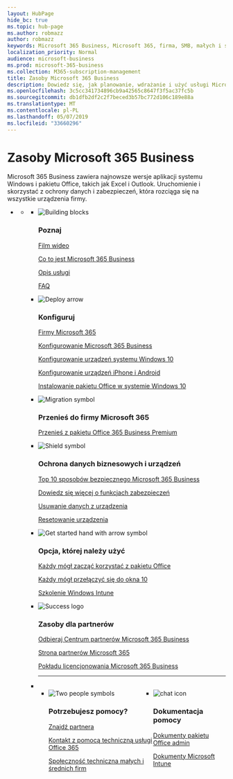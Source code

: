 ```yaml
---
layout: HubPage
hide_bc: true
ms.topic: hub-page
ms.author: robmazz
author: robmazz
keywords: Microsoft 365 Business, Microsoft 365, firma, SMB, małych i średnich firm Microsoft 365 Business dokumentacji, dokumentacja, dokumenty informacje techniczne
localization_priority: Normal
audience: microsoft-business
ms.prod: microsoft-365-business
ms.collection: M365-subscription-management
title: Zasoby Microsoft 365 Business
description: Dowiedz się, jak planowanie, wdrażanie i użyć usługi Microsoft Office 365, Windows 10 i mobilności Enterprise + zabezpieczeń razem w firmie dla zintegrowanej i bezpieczne infrastrukturę, która umożliwia pracę zespołową i odblokowuje kreatywności.
ms.openlocfilehash: 3c5cc341734896cb9a42565c8647f3f5ac37fc5b
ms.sourcegitcommit: db1dfb2df2c2f7beced3b57bc772d106c189e88a
ms.translationtype: MT
ms.contentlocale: pl-PL
ms.lasthandoff: 05/07/2019
ms.locfileid: "33660296"
---
```

<div id="main" class="v2">
    <div class="container">
        <h1>Zasoby Microsoft 365 Business</h1>
        <P>Microsoft 365 Business zawiera najnowsze wersje aplikacji systemu Windows i pakietu Office, takich jak Excel i Outlook. Uruchomienie i skorzystać z ochrony danych i zabezpieczeń, która rozciąga się na wszystkie urządzenia firmy.</p>
        <P></p>
        <ul class="pivots">
            <li>
                <a href="#home"></a>
                <ul id="home">
                    <li>
                        <a href="#home-all"></a>
                        <ul id="home-all" class="cardsF">
                            <li>
                                <div class="cardSize">
                                    <div class="cardPadding">
                                        <div class="card">
                                            <div class="cardImageOuter">
                                                <div class="cardImage">
                                                    <img src="https://docs.microsoft.com/office/media/icons/blocks-blue.svg" alt="Building blocks" />
                                                </div>
                                            </div>
                                            <div class="cardText">
                                                <h3>Poznaj</h3>
                                                <P><a href="https://support.office.com/article/what-is-microsoft-365-business-901e2522-c2cf-4b8c-894e-f482cda3347a" target="_blank">Film wideo</a></p>
                                                <P><a href="microsoft-365-business-overview.md" target="_blank">Co to jest Microsoft 365 Business</a></p>
                                                <P><a href="https://docs.microsoft.com/office365/servicedescriptions/microsoft-365-business-service-description" target="_blank">Opis usługi</a></p>
                                                <P><a href="https://docs.microsoft.com/microsoft-365/business/support/microsoft-365-business-faqs" target="_blank">FAQ</a></p>
                                            </div>
                                        </div>
                                    </div>
                                </div>
                            </li>
                            <li>
                                <div class="cardSize">
                                    <div class="cardPadding">
                                        <div class="card">
                                            <div class="cardImageOuter">
                                                <div class="cardImage">
                                                    <img src="https://docs.microsoft.com/office/media/icons/deploy-blue.svg" alt="Deploy arrow" />
                                                </div>
                                            </div>
                                            <div class="cardText">
                                                <h3>Konfiguruj</h3>
                                              <P><a href="get-microsoft-365-business.md" target="_blank">Firmy Microsoft 365</a></p>
                                               <P><a href="set-up.md" target="_blank">Konfigurowanie Microsoft 365 Business</a></p>
                                                <P><a href="set-up-windows-devices.md" target="_blank">Konfigurowanie urządzeń systemu Windows 10</a></p>
                                                <P><a href="set-up-mobile-devices.md" target="_blank">Konfigurowanie urządzeń iPhone i Android</a></p>
                                                <P><a href="auto-install-or-uninstall-office.md" target="_blank">Instalowanie pakietu Office w systemie Windows 10</a></p>
                                            </div>
                                        </div>
                                    </div>
                                </div>
                            </li>
                            <li>
                                <div class="cardSize">
                                    <div class="cardPadding">
                                        <div class="card">
                                            <div class="cardImageOuter">
                                                <div class="cardImage">
                                                    <img src="https://docs.microsoft.com/office/media/icons/migration-blue.svg" alt="Migration symbol" />
                                                </div>
                                            </div>
                                            <div class="cardText">
                                                <h3>Przenieś do firmy Microsoft 365</h3>
                                                <P><a href="migrate-to-microsoft-365-business.md" target="_blank">Przenieś z pakietu Office 365 Business Premium</a></p>
                                            </div>
                                        </div>
                                    </div>
                                </div>
                            </li> 
                            <li>
                                <div class="cardSize">
                                    <div class="cardPadding">
                                        <div class="card">
                                            <div class="cardImageOuter">
                                                <div class="cardImage">
                                                    <img src="https://docs.microsoft.com/office/media/icons/security-blue.svg" alt="Shield symbol" />
                                                </div>
                                            </div>
                                            <div class="cardText">
                                                <h3>Ochrona danych biznesowych i urządzeń</h3>
                                                 <P><a href="https://docs.microsoft.com/office365/admin/security-and-compliance/secure-your-business-data"target="_blank">Top 10 sposobów bezpiecznego Microsoft 365 Business</a></p>
                                                <P><a href="security-features.md" target="_blank">Dowiedz się więcej o funkcjach zabezpieczeń</a></p>
                                                <P><a href="remove-company-data.md" target="_blank">Usuwanie danych z urządzenia</a></p>
                                                <P><a href="reset-devices-to-factory-settings.md" target="_blank">Resetowanie urządzenia</a></p>
                                                </div>
                                        </div>
                                    </div>
                                </div>
                            </li>
                            <li>
                                <div class="cardSize">
                                    <div class="cardPadding">
                                        <div class="card">
                                            <div class="cardImageOuter">
                                                <div class="cardImage">
                                                    <img src="https://docs.microsoft.com/office/media/icons/get-started-blue.svg" alt="Get started hand with arrow symbol" />
                                                </div>
                                            </div>
                                            <div class="cardText">
                                                <h3>Opcja, której należy użyć</h3>
                                                <P><a href="https://support.office.com/office-training-center" target="_blank">Każdy mógł zacząć korzystać z pakietu Office</a></p>
                                                <P><a href="https://www.microsoft.com/itpro/windows-10/end-user-readiness" target="_blank">Każdy mógł przełączyć się do okna 10</a></p>
                                                <P><a href="https://docs.microsoft.com/intune-user-help/use-managed-devices-to-get-work-done" target="_blank">Szkolenie Windows Intune</a></p>
                                            </div>
                                        </div>
                                    </div>
                                </div>
                            </li>
                            <li>
                                <div class="cardSize">
                                    <div class="cardPadding">
                                        <div class="card">
                                            <div class="cardImageOuter">
                                                <div class="cardImage">
                                                    <img src="https://docs.microsoft.com/en-us/office/media/icons/success-blue.svg" alt="Success logo" />
                                                </div>
                                            </div>
                                            <div class="cardText">
                                                <h3>Zasoby dla partnerów</h3>
                                                <P><a href="get-microsoft-365-business.md" target="_blank">Odbieraj Centrum partnerów Microsoft 365 Business</a></p>
                                                <P><a href="https://www.microsoft.com/microsoft-365/partners/business" target="_blank">Strona partnerów Microsoft 365</a></p>
                                                <P><a href="https://www.microsoft.com/microsoft-365/partners/resources/microsoft-365-business-licensing-deck" target="_blank">Pokładu licencjonowania Microsoft 365 Business</a></p>
                                            </div>
                                        </div>
                                    </div>
                                </div>
                            </li>
                                <li class="fullSpan">
                                  <hr />
                                  <br>
                                  <ul class="cardsF panelContent singlePanelContent" style="display:flex!important;">
                                    <li>
                                    <div class="cardSize">
                                        <div class="cardPadding">
                                            <div class="card">
                                                <div class="cardImageOuter">
                                                    <div class="cardImage">
                                                        <img src="https://docs.microsoft.com/office/media/icons/users-people.svg" alt="Two people symbols" />
                                                    </div>
                                                </div>
                                                <div class="cardText">
                                                    <h3>Potrzebujesz pomocy?</h3>
                                                    <P><a href="https://www.microsoft.com/solution-providers/search" target="_blank">Znajdź partnera</a></p>
                                                    <P><a href="https://support.office.com/article/Contact-support-for-business-products-Admin-Help-32a17ca7-6fa0-4870-8a8d-e25ba4ccfd4b" target="_blank">Kontakt z pomocą techniczną usługi Office 365</a></p>
                                                    <P><a href="https://techcommunity.microsoft.com/t5/Small-and-Medium-Businesses/ct-p/SMB" target="_blank">Społeczność techniczna małych i średnich firm</a></p>
                                                </div>
                                            </div>
                                        </div>
                                    </div>
                                </li> 
                                <li>
                                    <div class="cardSize">
                                        <div class="cardPadding">
                                            <div class="card">
                                                <div class="cardImageOuter">
                                                    <div class="cardImage">
                                                        <img src="https://docs.microsoft.com/office/media/icons/chat.svg" alt="chat icon" />
                                                    </div>
                                                </div>
                                                <div class="cardText">
                                                    <h3>Dokumentacja pomocy</h3>
                                                     <P><a href="https://docs.microsoft.com/office/admins-itprofessionals" target="_blank">Dokumenty pakietu Office admin</a></p>
                                                     <P><a href="https://docs.microsoft.com/intune/index">Dokumenty Microsoft Intune</a></p>
                                                </div>
                                            </div>
                                        </div>
                                    </div>
                                </li>
                            </li>
                        </ul>
                    </li>
                </ul>
            </li>
        </ul>
    </div>
</div>